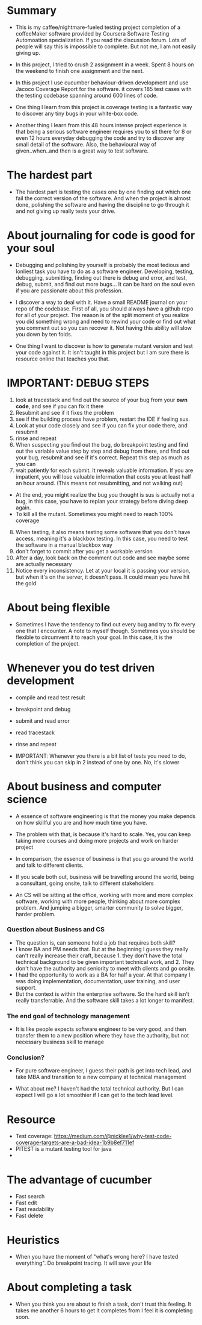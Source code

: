 # Summary
* This is my caffee/nightmare-fueled testing project completion of a coffeeMaker software provided by Coursera Software Testing Automoation specialization. If you read the discussion forum. Lots of people will say this is impossible to complete. But not me, I am not easily giving up.

* In this project, I tried to crush 2 assignment in a week. Spent 8 hours on the weekend to finish one assignment and the next.

* In this project I use cucumber behaviour-driven development and use Jacoco Coverage Report for the software. it covers 185 test cases with the testing codebase spanning around 600 lines of code.

* One thing I learn from this project is coverage testing is a fantastic way to discover any tiny bugs in your white-box code.

* Another thing I learn from this 48 hours intense project experience is that being a serious software engineer requires you to sit there for 8 or even 12 hours everyday debugging the code and try to discover any small detail of the software. Also, the behavioural way of given..when..and then is a great way to test software.

# The hardest part
* The hardest part is testing the cases one by one finding out which one fail the correct version of the software. And when the project is almost done, polishing the software and having the discipline to go through it and not giving up really tests your drive.

# About journaling for code is good for your soul
* Debugging and polishing by yourself is probably the most tedious and lonliest task you have to do as a software engineer. Developing, testing, debugging, submitting, finding out there is debug and error, and test, debug, submit, and find out more bugs... It can be hard on the soul even if you are passionate about this profession.

* I discover a way to deal with it. Have a small README journal on your repo of the codebase. First of all, you should always have a github repo for all of your project. The reason is of the split moment of you realize you did something wrong and need to rewind your code or find out what you comment out so you can recover it. Not having this ability will slow you down by ten folds.

* One thing I want to discover is how to generate mutant version and test your code against it. It isn't taught in this project but I am sure there is resource online that teaches you that.

# IMPORTANT: DEBUG STEPS
1. look at tracestack and find out the source of your bug from your **own code**, and see if you can fix it there
2. Resubmit and see if it fixes the problem
3. see if the building process have problem, restart the IDE if feeling sus.
4. Look at your code closely and see if you can fix your code there, and resubmit
5. rinse and repeat
6. When suspecting you find out the bug, do breakpoint testing and find out the variable value step by step and debug from there, and find out your bug, resubmit and see if it's correct. Repeat this step as much as you can
7. wait patiently for each submit. It reveals valuable information. If you are impatient, you will lose valuable information that costs you at least half an hour around. (This means not resubmitting, and not walking out)
* At the end, you might realize the bug you thought is sus is actually not a bug, in this case, you have to replan your strategy before diving deep again.
* To kill all the mutant. Sometimes you might need to reach 100% coverage
8. When testing, it also means testing some software that you don't have access, meaning it's a blackbox testing. In this case, you need to test the software in a manual blackbox way
9. don't forget to commit after you get a workable version
10. After a day, look back on the comment out code and see maybe some are actually necessary
11. Notice every inconsistency. Let at your local it is passing your version, but when it's on the server, it doesn't pass. It could mean you have hit the gold


# About being flexible
* Sometimes I have the tendency to find out every bug and try to fix every one that I encounter. A note to myself though. Sometimes you should be flexible to circumvent it to reach your goal. In this case, it is the completion of the project.

# Whenever you do test driven development

* compile and read test result
* breakpoint and debug
* submit and read error 
* read tracestack
* rinse and repeat

* IMPORTANT: Whenever you there is a bit list of tests you need to do, don't think you can skip in 2 instead of one by one. No, it's slower

# About business and computer science
* A essence of software engineering is that the money you make depends on how skillful you are and how much time you have.

* The problem with that, is because it's hard to scale. Yes, you can keep taking more courses and doing more projects and work on harder project

* In comparison, the essence of business is that you go around the world and talk to different clients.

* If you scale both out, business will be travelling around the world, being a consultant, going onsite, talk to different stakeholders

* An CS will be sitting at the office, working with more and more complex software, working with more people, thinking about more complex problem. And jumping a bigger, smarter community to solve bigger, harder problem.

### Question about Business and CS
* The question is, can someone hold a job that requires both skill? 
* I know BA and PM needs that. But at the beginning I guess they really can't really increase their craft, because 1. they don't have the total technical background to be given important technical work, and 2. They don't have the authority and seniority to meet with clients and go onsite.
* I had the opportunity to work as a BA for half a year. At that company I was doing implementation, documentation, user training, and user support.
* But the context is within the enterprise software. So the hard skill isn't really transferrable. And the software skill takes a lot longer to manifest.

### The end goal of technology management
* It is like people expects software engineer to be very good, and then transfer them to a new position where they have the authority, but not necessary business skill to manage

### Conclusion?
* For pure software engineer, I guess their path is get into tech lead, and take MBA and transition to a new company at technical management

* What about me? I haven't had the total technical authority. But I can expect I will go a lot smoothier if I can get to the tech lead level.


# Resource
* Test coverage: https://medium.com/@nicklee1/why-test-code-coverage-targets-are-a-bad-idea-1b9b8ef711ef
* PITEST is a mutant testing tool for java
* 

# The advantage of cucumber
* Fast search
* Fast edit
* Fast readability
* Fast delete

# Heuristics
* When you have the moment of "what's wrong here? I have tested everything". Do breakpoint tracing. It will save your life

# About completing a task
* When you think you are about to finish a task, don't trust this feeling. It takes me another 6 hours to get it completes from I feel it is completing soon.